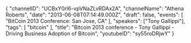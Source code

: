 {
    "channelID": "UCBxY0rl6-vpVNaZLvRDAx2A",
    "channelName": "Athena Roberts",
    "date": "2013-06-08T07:14:49.000Z",
    "draft": false,
    "events": [
        "BitCoin 2013 Conference: San Jose, CA"
    ],
    "speakers": ["Tony Gallippi"],
    "tags": [
        "bitcoin"
    ],
    "title": "Bitcoin 2013 conference - Tony Gallippi - Driving Business Adoption of Bitcoin",
    "youtubeID": "sy55roDRjwY"
}
